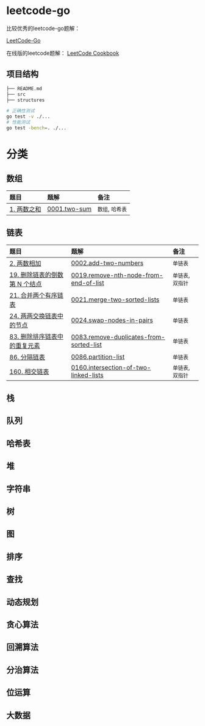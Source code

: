 # leetcode-go

比较优秀的leetcode-go题解：

[LeetCode-Go](https://github.com/halfrost/LeetCode-Go)

在线版的leetcode题解：
[LeetCode Cookbook](https://books.halfrost.com/leetcode/)

## 项目结构

```bash
├── README.md
├── src
├── structures
```

```bash
# 正确性测试
go test -v ./...
# 性能测试
go test -bench=. ./...
```

# 分类

## 数组

<!-- 表格 -->
| 题目 | 题解 | 备注 |
| :--- | :--- | :--- |
| [1. 两数之和](https://leetcode-cn.com/problems/two-sum/) | [0001.two-sum](src/0001.two-sum) | `数组`, `哈希表` |

## 链表

| 题目 | 题解 | 备注 |
| :--- | :--- | :--- |
| [2. 两数相加](https://leetcode-cn.com/problems/add-two-numbers/) | [0002.add-two-numbers](src/0002.add-two-numbers) | `单链表` |
| [19. 删除链表的倒数第 N 个结点](https://leetcode-cn.com/problems/remove-nth-node-from-end-of-list/) | [0019.remove-nth-node-from-end-of-list](src/0019.remove-nth-node-from-end-of-list) | `单链表`, `双指针` |
| [21. 合并两个有序链表](https://leetcode-cn.com/problems/merge-two-sorted-lists/) | [0021.merge-two-sorted-lists](src/0021.merge-two-sorted-lists) | `单链表` |
| [24. 两两交换链表中的节点](https://leetcode-cn.com/problems/swap-nodes-in-pairs/) | [0024.swap-nodes-in-pairs](src/0024.swap-nodes-in-pairs) | `单链表` |
| [83. 删除排序链表中的重复元素](https://leetcode-cn.com/problems/remove-duplicates-from-sorted-list/) | [0083.remove-duplicates-from-sorted-list](src/0083.remove-duplicates-from-sorted-list) | `单链表` |
| [86. 分隔链表](https://leetcode-cn.com/problems/partition-list/) | [0086.partition-list](src/0086.partition-list) | `单链表` |
| [160. 相交链表](https://leetcode-cn.com/problems/intersection-of-two-linked-lists/) | [0160.intersection-of-two-linked-lists](src/0160.intersection-of-two-linked-lists) | `单链表`, `双指针` |

## 栈

## 队列

## 哈希表

## 堆

## 字符串

## 树

## 图

## 排序

## 查找

## 动态规划

## 贪心算法

## 回溯算法

## 分治算法

## 位运算

## 大数据
